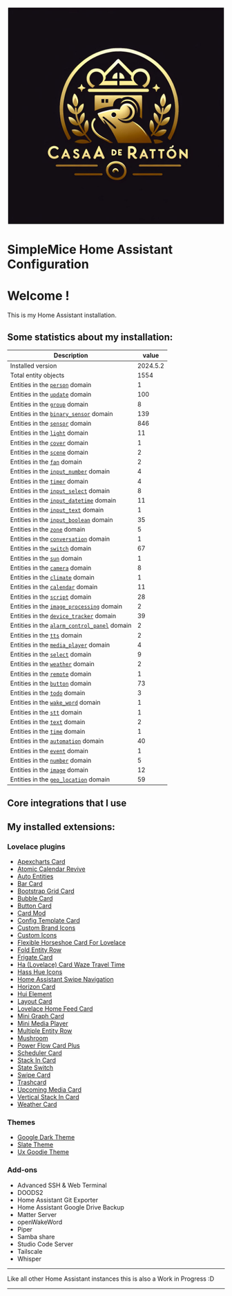 <p align="center">
  <img width="500" height="500" src="https://github.com/simplemice/home_assistant/blob/main/screenshot/logo.jpg">

# SimpleMice Home Assistant Configuration

</p>


# Welcome !

This is my Home Assistant installation.

## Some statistics about my installation:

Description | value
--|--
Installed version | 2024.5.2
Total entity objects | 1554
Entities in the [`person`](https://www.home-assistant.io/components/person) domain | 1
Entities in the [`update`](https://www.home-assistant.io/components/update) domain | 100
Entities in the [`group`](https://www.home-assistant.io/components/group) domain | 8
Entities in the [`binary_sensor`](https://www.home-assistant.io/components/binary_sensor) domain | 139
Entities in the [`sensor`](https://www.home-assistant.io/components/sensor) domain | 846
Entities in the [`light`](https://www.home-assistant.io/components/light) domain | 11
Entities in the [`cover`](https://www.home-assistant.io/components/cover) domain | 1
Entities in the [`scene`](https://www.home-assistant.io/components/scene) domain | 2
Entities in the [`fan`](https://www.home-assistant.io/components/fan) domain | 2
Entities in the [`input_number`](https://www.home-assistant.io/components/input_number) domain | 4
Entities in the [`timer`](https://www.home-assistant.io/components/timer) domain | 4
Entities in the [`input_select`](https://www.home-assistant.io/components/input_select) domain | 8
Entities in the [`input_datetime`](https://www.home-assistant.io/components/input_datetime) domain | 11
Entities in the [`input_text`](https://www.home-assistant.io/components/input_text) domain | 1
Entities in the [`input_boolean`](https://www.home-assistant.io/components/input_boolean) domain | 35
Entities in the [`zone`](https://www.home-assistant.io/components/zone) domain | 5
Entities in the [`conversation`](https://www.home-assistant.io/components/conversation) domain | 1
Entities in the [`switch`](https://www.home-assistant.io/components/switch) domain | 67
Entities in the [`sun`](https://www.home-assistant.io/components/sun) domain | 1
Entities in the [`camera`](https://www.home-assistant.io/components/camera) domain | 8
Entities in the [`climate`](https://www.home-assistant.io/components/climate) domain | 1
Entities in the [`calendar`](https://www.home-assistant.io/components/calendar) domain | 11
Entities in the [`script`](https://www.home-assistant.io/components/script) domain | 28
Entities in the [`image_processing`](https://www.home-assistant.io/components/image_processing) domain | 2
Entities in the [`device_tracker`](https://www.home-assistant.io/components/device_tracker) domain | 39
Entities in the [`alarm_control_panel`](https://www.home-assistant.io/components/alarm_control_panel) domain | 2
Entities in the [`tts`](https://www.home-assistant.io/components/tts) domain | 2
Entities in the [`media_player`](https://www.home-assistant.io/components/media_player) domain | 4
Entities in the [`select`](https://www.home-assistant.io/components/select) domain | 9
Entities in the [`weather`](https://www.home-assistant.io/components/weather) domain | 2
Entities in the [`remote`](https://www.home-assistant.io/components/remote) domain | 1
Entities in the [`button`](https://www.home-assistant.io/components/button) domain | 73
Entities in the [`todo`](https://www.home-assistant.io/components/todo) domain | 3
Entities in the [`wake_word`](https://www.home-assistant.io/components/wake_word) domain | 1
Entities in the [`stt`](https://www.home-assistant.io/components/stt) domain | 1
Entities in the [`text`](https://www.home-assistant.io/components/text) domain | 2
Entities in the [`time`](https://www.home-assistant.io/components/time) domain | 1
Entities in the [`automation`](https://www.home-assistant.io/components/automation) domain | 40
Entities in the [`event`](https://www.home-assistant.io/components/event) domain | 1
Entities in the [`number`](https://www.home-assistant.io/components/number) domain | 5
Entities in the [`image`](https://www.home-assistant.io/components/image) domain | 12
Entities in the [`geo_location`](https://www.home-assistant.io/components/geo_location) domain | 59

## Core integrations that I use

## My installed extensions:

### Lovelace plugins
- [Apexcharts Card](https://github.com/RomRider/apexcharts-card)
- [Atomic Calendar Revive](https://github.com/totaldebug/atomic-calendar-revive)
- [Auto Entities](https://github.com/thomasloven/lovelace-auto-entities)
- [Bar Card](https://github.com/custom-cards/bar-card)
- [Bootstrap Grid Card](https://github.com/ownbee/bootstrap-grid-card)
- [Bubble Card](https://github.com/Clooos/Bubble-Card)
- [Button Card](https://github.com/custom-cards/button-card)
- [Card Mod](https://github.com/thomasloven/lovelace-card-mod)
- [Config Template Card](https://github.com/iantrich/config-template-card)
- [Custom Brand Icons](https://github.com/elax46/custom-brand-icons)
- [Custom Icons](https://github.com/Mariusthvdb/custom-icons)
- [Flexible Horseshoe Card For Lovelace](https://github.com/AmoebeLabs/flex-horseshoe-card)
- [Fold Entity Row](https://github.com/thomasloven/lovelace-fold-entity-row)
- [Frigate Card](https://github.com/dermotduffy/frigate-hass-card)
- [Ha (Lovelace) Card Waze Travel Time](https://github.com/r-renato/ha-card-waze-travel-time)
- [Hass Hue Icons](https://github.com/arallsopp/hass-hue-icons)
- [Home Assistant Swipe Navigation](https://github.com/zanna-37/hass-swipe-navigation)
- [Horizon Card](https://github.com/rejuvenate/lovelace-horizon-card)
- [Hui Element](https://github.com/thomasloven/lovelace-hui-element)
- [Layout Card](https://github.com/thomasloven/lovelace-layout-card)
- [Lovelace Home Feed Card](https://github.com/gadgetchnnel/lovelace-home-feed-card)
- [Mini Graph Card](https://github.com/kalkih/mini-graph-card)
- [Mini Media Player](https://github.com/kalkih/mini-media-player)
- [Multiple Entity Row](https://github.com/benct/lovelace-multiple-entity-row)
- [Mushroom](https://github.com/piitaya/lovelace-mushroom)
- [Power Flow Card Plus](https://github.com/flixlix/power-flow-card-plus)
- [Scheduler Card](https://github.com/nielsfaber/scheduler-card)
- [Stack In Card](https://github.com/custom-cards/stack-in-card)
- [State Switch](https://github.com/thomasloven/lovelace-state-switch)
- [Swipe Card](https://github.com/bramkragten/swipe-card)
- [Trashcard](https://github.com/idaho/hassio-trash-card)
- [Upcoming Media Card](https://github.com/NemesisRE/upcoming-media-card)
- [Vertical Stack In Card](https://github.com/ofekashery/vertical-stack-in-card)
- [Weather Card](https://github.com/bramkragten/weather-card)

### Themes
- [Google Dark Theme](https://github.com/pacjo/google_dark_animated)
- [Slate Theme](https://github.com/seangreen2/slate_theme)
- [Ux Goodie Theme](https://github.com/fi-sch/ux_goodie_theme)

### Add-ons
- Advanced SSH & Web Terminal
- DOODS2
- Home Assistant Git Exporter
- Home Assistant Google Drive Backup
- Matter Server
- openWakeWord
- Piper
- Samba share
- Studio Code Server
- Tailscale
- Whisper

***

Like all other Home Assistant instances this is also a Work in Progress :D

***